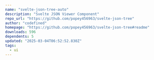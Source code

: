 ```yaml
---
name: "svelte-json-tree-auto"
description: "Svelte JSON Viewer Component"
repo_url: "https://github.com/popey456963/svelte-json-tree"
author: "codefined"
homepage: "https://github.com/popey456963/svelte-json-tree#readme"
downloads: 596
dependents: 5
updated: "2025-03-04T06:52:52.830Z"
tags: 
  - ui
---
```

